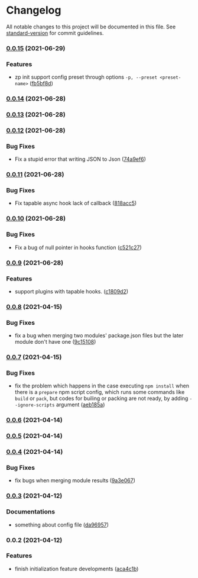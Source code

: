 # Changelog

All notable changes to this project will be documented in this file. See [standard-version](https://github.com/conventional-changelog/standard-version) for commit guidelines.

### [0.0.15](https://github.com/zppack/zp/compare/v0.0.14...v0.0.15) (2021-06-29)


### Features

* zp init support config preset through options `-p, --preset <preset-name>` ([fb5bf8d](https://github.com/zppack/zp/commit/fb5bf8de735e8e8f5bc57bb187f6a904bac55edc))

### [0.0.14](https://github.com/zppack/zp/compare/v0.0.13...v0.0.14) (2021-06-28)

### [0.0.13](https://github.com/zppack/zp/compare/v0.0.12...v0.0.13) (2021-06-28)

### [0.0.12](https://github.com/zppack/zp/compare/v0.0.11...v0.0.12) (2021-06-28)


### Bug Fixes

* Fix a stupid error that writing JSON to Json ([74a9ef6](https://github.com/zppack/zp/commit/74a9ef619d0ea87ab0f0e6cd888c7b0844440d94))

### [0.0.11](https://github.com/zppack/zp/compare/v0.0.10...v0.0.11) (2021-06-28)


### Bug Fixes

* Fix tapable async hook lack of callback ([818acc5](https://github.com/zppack/zp/commit/818acc520ba15cd9cea91d4177d5c36afd43d0e4))

### [0.0.10](https://github.com/zppack/zp/compare/v0.0.9...v0.0.10) (2021-06-28)


### Bug Fixes

* Fix a bug of null pointer in hooks function ([c521c27](https://github.com/zppack/zp/commit/c521c27e623c5ed4388f1e33dae57f3e0d080667))

### [0.0.9](https://github.com/zppack/zp/compare/v0.0.8...v0.0.9) (2021-06-28)


### Features

* support plugins with tapable hooks. ([c1809d2](https://github.com/zppack/zp/commit/c1809d2c19bd91b90a80dcc8989b387a8653be44))

### [0.0.8](https://github.com/zppack/zp/compare/v0.0.7...v0.0.8) (2021-04-15)


### Bug Fixes

* fix a bug when merging two modules' package.json files but the later module don't have one ([9c15108](https://github.com/zppack/zp/commit/9c1510836630d0880fbf71fcd5ed3272eb03b36f))

### [0.0.7](https://github.com/zppack/zp/compare/v0.0.6...v0.0.7) (2021-04-15)


### Bug Fixes

* fix the problem which happens in the case executing `npm install` when there is a `prepare` npm script config, which runs some commands like `build` or `pack`, but codes for builing or packing are not ready, by adding `--ignore-scripts` argument ([aeb185a](https://github.com/zppack/zp/commit/aeb185affc0a369cecd439dc1a9ab560b08d88e8))

### [0.0.6](https://github.com/zppack/zp/compare/v0.0.5...v0.0.6) (2021-04-14)

### [0.0.5](https://github.com/zppack/zp/compare/v0.0.4...v0.0.5) (2021-04-14)

### [0.0.4](https://github.com/zppack/zp/compare/v0.0.3...v0.0.4) (2021-04-14)


### Bug Fixes

* fix bugs when merging module results ([9a3e067](https://github.com/zppack/zp/commit/9a3e067431f66e0083f12b1a2448a301e8c0049c))

### [0.0.3](https://github.com/zppack/zp/compare/v0.0.2...v0.0.3) (2021-04-12)


### Documentations

* something about config file ([da96957](https://github.com/zppack/zp/commit/da96957554e9b675744f309c500665abdfaa6fff))

### 0.0.2 (2021-04-12)


### Features

* finish initialization feature developments ([aca4c1b](https://github.com/zppack/zp/commit/aca4c1bb55e3997c3bedd0c008af5b658b46c927))
